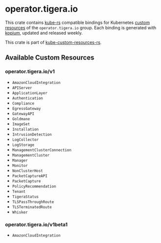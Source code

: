 <!--
SPDX-FileCopyrightText: The kube-custom-resources-rs Authors
SPDX-License-Identifier: 0BSD
 -->

# operator.tigera.io

This crate contains [kube-rs](https://kube.rs/) compatible bindings for Kubernetes [custom resources](https://kubernetes.io/docs/tasks/extend-kubernetes/custom-resources/custom-resource-definitions/) of the `operator.tigera.io` group. Each binding is generated with [kopium](https://github.com/kube-rs/kopium), updated and released weekly.

This crate is part of [kube-custom-resources-rs](https://github.com/metio/kube-custom-resources-rs).

## Available Custom Resources

### operator.tigera.io/v1
- `AmazonCloudIntegration`
- `APIServer`
- `ApplicationLayer`
- `Authentication`
- `Compliance`
- `EgressGateway`
- `GatewayAPI`
- `Goldmane`
- `ImageSet`
- `Installation`
- `IntrusionDetection`
- `LogCollector`
- `LogStorage`
- `ManagementClusterConnection`
- `ManagementCluster`
- `Manager`
- `Monitor`
- `NonClusterHost`
- `PacketCaptureAPI`
- `PacketCapture`
- `PolicyRecommendation`
- `Tenant`
- `TigeraStatus`
- `TLSPassThroughRoute`
- `TLSTerminatedRoute`
- `Whisker`
### operator.tigera.io/v1beta1
- `AmazonCloudIntegration`
